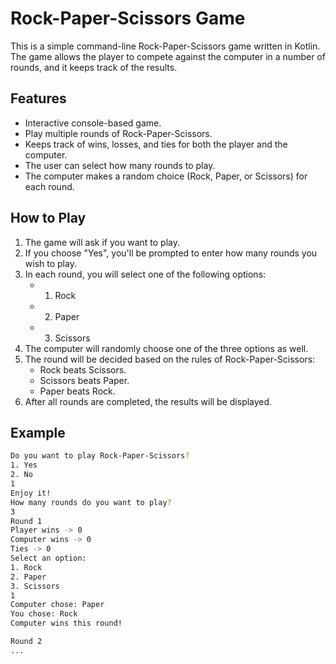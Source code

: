 # Rock-Paper-Scissors Game

This is a simple command-line Rock-Paper-Scissors game written in Kotlin. The game allows the player to compete against the computer in a number of rounds, and it keeps track of the results.

## Features

- Interactive console-based game.
- Play multiple rounds of Rock-Paper-Scissors.
- Keeps track of wins, losses, and ties for both the player and the computer.
- The user can select how many rounds to play.
- The computer makes a random choice (Rock, Paper, or Scissors) for each round.
  
## How to Play

1. The game will ask if you want to play.
2. If you choose "Yes", you'll be prompted to enter how many rounds you wish to play.
3. In each round, you will select one of the following options:
   - 1. Rock
   - 2. Paper
   - 3. Scissors
4. The computer will randomly choose one of the three options as well.
5. The round will be decided based on the rules of Rock-Paper-Scissors:
   - Rock beats Scissors.
   - Scissors beats Paper.
   - Paper beats Rock.
6. After all rounds are completed, the results will be displayed.

## Example

```bash
Do you want to play Rock-Paper-Scissors?
1. Yes
2. No
1
Enjoy it!
How many rounds do you want to play?
3
Round 1
Player wins -> 0
Computer wins -> 0
Ties -> 0
Select an option:
1. Rock
2. Paper
3. Scissors
1
Computer chose: Paper
You chose: Rock
Computer wins this round!

Round 2
...
